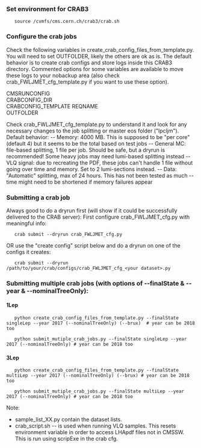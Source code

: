 ### Set environment for CRAB3

       source /cvmfs/cms.cern.ch/crab3/crab.sh

### Configure the crab jobs

Check the following variables in create_crab_config_files_from_template.py. You will need to set OUTFOLDER, likely the others are ok as is.
The default behavior is to create crab configs and store logs inside this CRAB3 directory. Commented options for some variables are available to move these logs to your nobackup area (also check crab_FWLJMET_cfg_template.py if you want to use these option). 

CMSRUNCONFIG        
CRABCONFIG_DIR      
CRABCONFIG_TEMPLATE 
REQNAME             
OUTFOLDER           

Check crab_FWLJMET_cfg_template.py to understand it and look for any necessary changes to the job splitting or master eos folder ("lpcljm").
Default behavior:
  -- Memory: 4000 MB. This is supposed to be "per core" (default 4) but it seems to be the total based on test jobs
  -- General MC: file-based splitting, 1 file per job. Should be safe, but a dryrun is recommended! Some heavy jobs may need lumi-based splitting instead
  -- VLQ signal: due to recreating the PDF, these jobs can't handle 1 file without going over time and memory. Set to 2 lumi-sections instead. 
  -- Data: "Automatic" splitting, max of 24 hours. This has not been tested as much -- time might need to be shortened if memory failures appear

### Submitting a crab job

Always good to do a dryrun first (will show if it could be successfully delivered to the CRAB server):
First configure crab_FWLJMET_cfg.py with meaningful info: 

       crab submit --dryrun crab_FWLJMET_cfg.py

OR use the "create config" script below and do a dryrun on one of the configs it creates:

       crab submit --dryrun /path/to/your/crab/configs/crab_FWLJMET_cfg_<your dataset>.py


### Submitting multiple crab jobs (with options of --finalState & --year & --nominalTreeOnly): 

#### 1Lep

       python create_crab_config_files_from_template.py --finalState singleLep --year 2017 (--nominalTreeOnly) (--brux)  # year can be 2018 too

       python submit_mutiple_crab_jobs.py --finalState singleLep --year 2017 (--nominalTreeOnly) # year can be 2018 too

#### 3Lep

       python create_crab_config_files_from_template.py --finalState multiLep --year 2017 (--nominalTreeOnly) (--brux) # year can be 2018 too

       python submit_mutiple_crab_jobs.py --finalState multiLep --year 2017 (--nominalTreeOnly) # year can be 2018 too


Note:
 * sample_list_XX.py contain the dataset lists.
 * crab_script.sh -- is used when running VLQ samples. This resets environment variable in order to access LHApdf files not in CMSSW. This is run using scripExe in the crab cfg.
